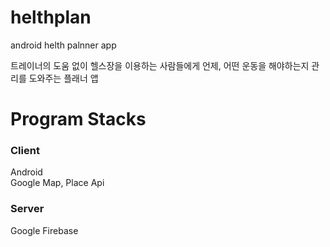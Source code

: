 # helthplan
android helth palnner app

트레이너의 도움 없이 헬스장을 이용하는 사람들에게 언제, 어떤 운동을 해야하는지 관리를 도와주는 플래너 앱 

# Program Stacks
### **Client**  
Android  
Google Map, Place Api  
  
### **Server**  
Google Firebase  
